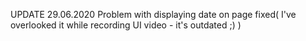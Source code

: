 UPDATE 29.06.2020
Problem with displaying date on page fixed( I've overlooked it while recording UI video - it's outdated ;) )
